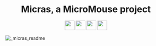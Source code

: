 <h1 align="center">
    Micras, a MicroMouse project
</h1>

<p align="center">
<img src="https://img.shields.io/badge/ROS%20version-humble-informational?style=for-the-badge" height="30" href="http://wiki.ros.org/humble"/>
<img src="https://img.shields.io/badge/Gazebo%20version-fortress-important?style=for-the-badge" height="30" href="http://gazebosim.org/"/> 
<img src="https://forthebadge.com/images/badges/made-with-c-plus-plus.svg" height="30" href ="https://forthebadge.com"/>
<img src="https://forthebadge.com/images/badges/built-with-love.svg" height="30" href ="https://forthebadge.com"/>
</p>

![_micras_readme](https://github.com/Team-Micras/.github/assets/62271285/d6cdcb07-33f6-4cec-9c27-8397236cc35f)

<!--

**Here are some ideas to get you started:**

🙋‍♀️ A short introduction - what is your organization all about?
🌈 Contribution guidelines - how can the community get involved?
👩‍💻 Useful resources - where can the community find your docs? Is there anything else the community should know?
🍿 Fun facts - what does your team eat for breakfast?
🧙 Remember, you can do mighty things with the power of [Markdown](https://docs.github.com/github/writing-on-github/getting-started-with-writing-and-formatting-on-github/basic-writing-and-formatting-syntax)
-->

